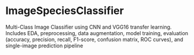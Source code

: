 # ImageSpeciesClassifier
Multi-Class Image Classifier using CNN and VGG16 transfer learning. Includes EDA, preprocessing, data augmentation, model training, evaluation (accuracy, precision, recall, F1-score, confusion matrix, ROC curves), and single-image prediction pipeline
